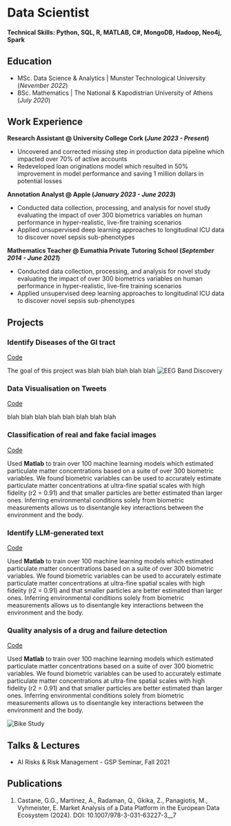 # Data Scientist

#### Technical Skills: Python, SQL, R, MATLAB, C#, MongoDB, Hadoop, Neo4j, Spark

## Education
- MSc. Data Science & Analytics	| Munster Technological University (_Nevember 2022_)	 			        		
- BSc. Mathematics | The National & Kapodistrian University of Athens (_July 2020_)

## Work Experience
**Research Assistant @ University College Cork (_June 2023 - Present_)**
- Uncovered and corrected missing step in production data pipeline which impacted over 70% of active accounts
- Redeveloped loan originations model which resulted in 50% improvement in model performance and saving 1 million dollars in potential losses

**Annotation Analyst @ Apple (_January 2023 - June 2023_)**
- Conducted data collection, processing, and analysis for novel study evaluating the impact of over 300 biometrics variables on human performance in hyper-realistic, live-fire training scenarios
- Applied unsupervised deep learning approaches to longitudinal ICU data to discover novel sepsis sub-phenotypes

**Mathematics Teacher @ Eumathia Private Tutoring School (_September 2014 - June 2021_)**
- Conducted data collection, processing, and analysis for novel study evaluating the impact of over 300 biometrics variables on human performance in hyper-realistic, live-fire training scenarios
- Applied unsupervised deep learning approaches to longitudinal ICU data to discover novel sepsis sub-phenotypes

## Projects
### Identify Diseases of the GI tract
[Code](https://github.com/DimBik/DimBik/blob/main/Projects/Classifying%208%20Different%20types%20of%20cancer%20with%20CNN.ipynb)

The goal of this project was blah blah blah blah blah
![EEG Band Discovery](/assets/img/eeg_band_discovery.jpeg)

### Data Visualisation on Tweets
[Code](https://www.mdpi.com/1424-8220/22/11/4240)

blah blah blah blah blah blah blah blah

### Classification of real and fake facial images
[Code](https://www.mdpi.com/1424-8220/22/11/4240)

Used **Matlab** to train over 100 machine learning models which estimated particulate matter concentrations based on a suite of over 300 biometric variables. We found biometric variables can be used to accurately estimate particulate matter concentrations at ultra-fine spatial scales with high fidelity (r2 = 0.91) and that smaller particles are better estimated than larger ones. Inferring environmental conditions solely from biometric measurements allows us to disentangle key interactions between the environment and the body.

### Identify LLM-generated text
[Code](https://www.mdpi.com/1424-8220/22/11/4240)

Used **Matlab** to train over 100 machine learning models which estimated particulate matter concentrations based on a suite of over 300 biometric variables. We found biometric variables can be used to accurately estimate particulate matter concentrations at ultra-fine spatial scales with high fidelity (r2 = 0.91) and that smaller particles are better estimated than larger ones. Inferring environmental conditions solely from biometric measurements allows us to disentangle key interactions between the environment and the body.

### Quality analysis of a drug and failure detection
[Code](https://www.mdpi.com/1424-8220/22/11/4240)

Used **Matlab** to train over 100 machine learning models which estimated particulate matter concentrations based on a suite of over 300 biometric variables. We found biometric variables can be used to accurately estimate particulate matter concentrations at ultra-fine spatial scales with high fidelity (r2 = 0.91) and that smaller particles are better estimated than larger ones. Inferring environmental conditions solely from biometric measurements allows us to disentangle key interactions between the environment and the body.

![Bike Study](/assets/img/bike_study.jpeg)

## Talks & Lectures
- AI Risks & Risk Management - GSP Seminar, Fall 2021

## Publications
1. Castane, G.G., Martinez, A., Radaman, Q., Gkika, Z., Panagiotis, M., Vyhmeister, E. Market Analysis of a Data Platform in the European Data Ecosystem (2024). DOI: 10.1007/978-3-031-63227-3__7
